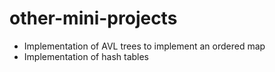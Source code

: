 # other-mini-projects
*   Implementation of AVL trees to implement an ordered map
*   Implementation of hash tables 

